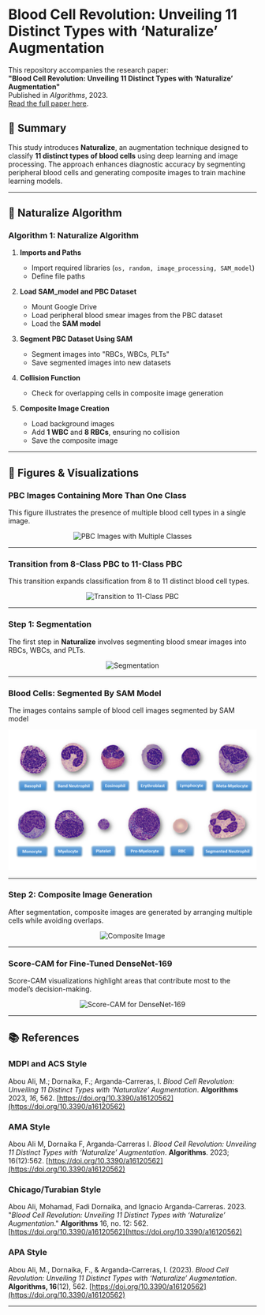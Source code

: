 # Blood Cell Revolution: Unveiling 11 Distinct Types with ‘Naturalize’ Augmentation

This repository accompanies the research paper:  
**"Blood Cell Revolution: Unveiling 11 Distinct Types with ‘Naturalize’ Augmentation"**  
Published in *Algorithms*, 2023.  
[Read the full paper here](https://www.mdpi.com/1999-4893/16/12/562).  

## 📌 Summary

This study introduces **Naturalize**, an augmentation technique designed to classify **11 distinct types of blood cells** using deep learning and image processing. The approach enhances diagnostic accuracy by segmenting peripheral blood cells and generating composite images to train machine learning models.

---

## 🚀 Naturalize Algorithm

### **Algorithm 1: Naturalize Algorithm**
1. **Imports and Paths**  
   - Import required libraries (`os, random, image_processing, SAM_model`)  
   - Define file paths  

2. **Load SAM_model and PBC Dataset**  
   - Mount Google Drive  
   - Load peripheral blood smear images from the PBC dataset  
   - Load the **SAM model**  

3. **Segment PBC Dataset Using SAM**  
   - Segment images into "RBCs, WBCs, PLTs"  
   - Save segmented images into new datasets  

4. **Collision Function**  
   - Check for overlapping cells in composite image generation  

5. **Composite Image Creation**  
   - Load background images  
   - Add **1 WBC** and **8 RBCs**, ensuring no collision  
   - Save the composite image  

---

## 🔬 **Figures & Visualizations**

### **PBC Images Containing More Than One Class**
This figure illustrates the presence of multiple blood cell types in a single image.

<p align="center">
  <img src="https://www.mdpi.com/algorithms/algorithms-16-00562/article_deploy/html/images/algorithms-16-00562-g004-550.jpg" alt="PBC Images with Multiple Classes">
</p>

---

### **Transition from 8-Class PBC to 11-Class PBC**
This transition expands classification from 8 to 11 distinct blood cell types.

<p align="center">
  <img src="https://www.mdpi.com/algorithms/algorithms-16-00562/article_deploy/html/images/algorithms-16-00562-g003-550.jpg" alt="Transition to 11-Class PBC">
</p>

---

### **Step 1: Segmentation**
The first step in **Naturalize** involves segmenting blood smear images into RBCs, WBCs, and PLTs.

<p align="center">
  <img src="https://www.mdpi.com/algorithms/algorithms-16-00562/article_deploy/html/images/algorithms-16-00562-g005-550.jpg" alt="Segmentation">
</p>


---
### **Blood Cells: Segmented By SAM Model**

The images contains sample of blood cell images segmented by SAM model

<p align="center">
  <img src="11-Class Blood Cells.png" alt="11 Blood Cell Types" width="800">
</p>

---

### **Step 2: Composite Image Generation**
After segmentation, composite images are generated by arranging multiple cells while avoiding overlaps.

<p align="center">
  <img src="https://www.mdpi.com/algorithms/algorithms-16-00562/article_deploy/html/images/algorithms-16-00562-g006-550.jpg" alt="Composite Image">
</p>


---

### **Score-CAM for Fine-Tuned DenseNet-169**
Score-CAM visualizations highlight areas that contribute most to the model’s decision-making.

<p align="center">
  <img src="https://www.mdpi.com/algorithms/algorithms-16-00562/article_deploy/html/images/algorithms-16-00562-g011-550.jpg" alt="Score-CAM for DenseNet-169">
</p>

---

## 📚 **References**

### **MDPI and ACS Style**  
Abou Ali, M.; Dornaika, F.; Arganda-Carreras, I. *Blood Cell Revolution: Unveiling 11 Distinct Types with ‘Naturalize’ Augmentation*. **Algorithms** 2023, *16*, 562. [https://doi.org/10.3390/a16120562](https://doi.org/10.3390/a16120562)

### **AMA Style**  
Abou Ali M, Dornaika F, Arganda-Carreras I. *Blood Cell Revolution: Unveiling 11 Distinct Types with ‘Naturalize’ Augmentation*. **Algorithms**. 2023; 16(12):562. [https://doi.org/10.3390/a16120562](https://doi.org/10.3390/a16120562)

### **Chicago/Turabian Style**  
Abou Ali, Mohamad, Fadi Dornaika, and Ignacio Arganda-Carreras. 2023. "*Blood Cell Revolution: Unveiling 11 Distinct Types with ‘Naturalize’ Augmentation*." **Algorithms** 16, no. 12: 562. [https://doi.org/10.3390/a16120562](https://doi.org/10.3390/a16120562)

### **APA Style**  
Abou Ali, M., Dornaika, F., & Arganda-Carreras, I. (2023). *Blood Cell Revolution: Unveiling 11 Distinct Types with ‘Naturalize’ Augmentation*. **Algorithms, 16**(12), 562. [https://doi.org/10.3390/a16120562](https://doi.org/10.3390/a16120562)

---

